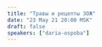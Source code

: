 ```yaml
---
title: "Травы и рецепты ЗОЖ"
date: "23 May 21 20:00 MSK"
draft: false
speakers: ["daria-ospoba"]
---
```

